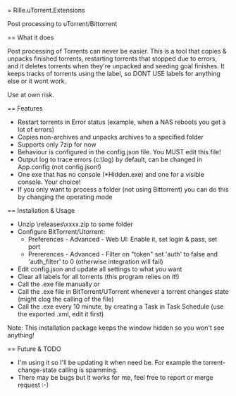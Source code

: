 = Rille.uTorrent.Extensions

Post processing to uTorrent/Bittorrent

== What it does 

Post processing of Torrents can never be easier. This is a tool that copies & unpacks finished torrents,
restarting torrents that stopped due to errors, and it deletes torrents when they're unpacked and seeding goal finishes.
It keeps tracks of torrents using the label, so DONT USE labels for anything else or it wont work.

Use at own risk. 

== Features 

* Restart torrents in Error status (example, when a NAS reboots you get a lot of errors)
* Copies non-archives and unpacks archives to a specified folder
* Supports only 7zip for now
* Behaviour is configured in the config.json file. You MUST edit this file!
* Output log to trace errors (c:\log) by default, can be changed in App.config (not config.json!)
* One exe that has no console (*Hidden.exe) and one for a visible console. Your choice!
* If you only want to process a folder (not using Bittorrent) you can do this by changing the operating mode

== Installation & Usage 

* Unzip \releases\xxxx.zip to some folder
* Configure BitTorrent/Utorrent:
	* Preferences - Advanced - Web UI: Enable it, set login & pass, set port
	* Prererences - Advanced - Filter on "token" set 'auth' to false and 'auth_filter' to 0 (otherwise integration will fail)
* Edit config.json and update all settings to what you want
* Clear all labels for all torrents (this program relies on it!)
* Call the .exe file manually or
* Call the .exe file in BitTorrent/UTorrent whenever a torrent changes state (might clog the calling of the file)
* Call the .exe every 10 minute, by creating a Task in Task Schedule (use the exported .xml, edit it first)

Note: This installation package keeps the window hidden so you won't see anything!

== Future & TODO

* I'm using it so I'll be updating it when need be. For example the torrent-change-state calling is spamming.
* There may be bugs but it works for me, feel free to report or merge request :-)
